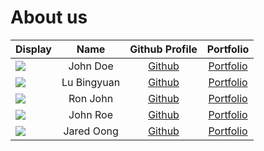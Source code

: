 # About us

Display |    Name     |             Github Profile             | Portfolio 
--------|:-----------:|:--------------------------------------:|:---------:
![](https://via.placeholder.com/100.png?text=Photo) |  John Doe   |     [Github](https://github.com/)      | [Portfolio](docs/team/johndoe.md)
![](https://via.placeholder.com/100.png?text=Photo) | Lu Bingyuan |     [Github](https://github.com/)      | [Portfolio](docs/team/johndoe.md)
![](https://via.placeholder.com/100.png?text=Photo) |  Ron John   |     [Github](https://github.com/)      | [Portfolio](docs/team/johndoe.md)
![](https://via.placeholder.com/100.png?text=Photo) |  John Roe   |     [Github](https://github.com/)      | [Portfolio](docs/team/johndoe.md)
![](https://via.placeholder.com/100.png?text=Photo) | Jared Oong  | [Github](https://github.com/jaredoong) | [Portfolio](docs/team/johndoe.md)
